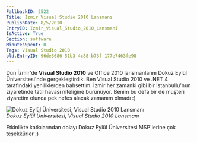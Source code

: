 ```yaml
---
FallbackID: 2522
Title: İzmir Visual Studio 2010 Lansmanı
PublishDate: 8/5/2010
EntryID: Izmir_Visual_Studio_2010_Lansmani
IsActive: True
Section: software
MinutesSpent: 0
Tags: Visual Studio 2010
old.EntryID: 96de3686-51b3-4c88-b73f-177e7463fe98
---
```

Dün İzmir'de **Visual Studio 2010** ve Office 2010 lansmanlarını Dokuz
Eylül Üniversitesi'nde gerçekleştirdik. Ben Visual Studio 2010 ve .NET 4
tarafındaki yeniliklerden bahsettim. İzmir her zamanki gibi bir
İstanbullu'nun ziyaretinde tatil havası niteliğine bürünüyor. Benim bu
defa bir de müşteri ziyaretim olunca pek nefes alacak zamanım olmadı :)

![Dokuz Eylül Üniversitesi, Visual Studio 2010
Lansmanı](media/Izmir_Visual_Studio_2010_Lansmani/08052010_1.jpg)\
*Dokuz Eylül Üniversitesi, Visual Studio 2010 Lansmanı*

Etkinlikte katkılarından dolayı Dokuz Eylül Üniversitesi MSP'lerine çok
teşekkürler ;)


